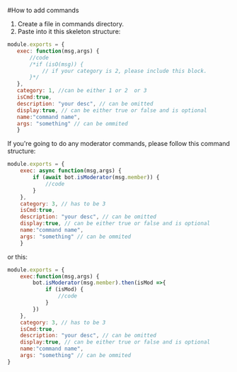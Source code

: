 #How to add commands
1. Create a file in commands directory.
2. Paste into it this skeleton structure:
 ```js
module.exports = {
    exec: function(msg,args) {
        //code
        /*if (isO(msg)) {
            // if your category is 2, please include this block.
        }*/
    },
    category: 1, //can be either 1 or 2  or 3
    isCmd:true,
    description: "your desc", // can be omitted
    display:true, // can be either true or false and is optional
    name:"command name",
    args: "something" // can be ommited
    }
```

If you're going to do any moderator commands, please follow this command structure:
```js
module.exports = {
    exec: async function(msg,args) {
        if (await bot.isModerator(msg.member)) {
            //code
        }
    },
    category: 3, // has to be 3
    isCmd:true,
    description: "your desc", // can be omitted
    display:true, // can be either true or false and is optional
    name:"command name",
    args: "something" // can be ommited
    }
```
or this: 
```js
module.exports = {
    exec:function(msg,args) {
        bot.isModerator(msg.member).then(isMod =>{
            if (isMod) {
                //code
            }
        })
    },
    category: 3, // has to be 3
    isCmd:true,
    description: "your desc", // can be omitted
    display:true, // can be either true or false and is optional
    name:"command name",
    args: "something" // can be ommited
}
```